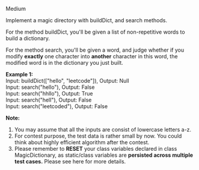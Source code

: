 Medium

Implement a magic directory with buildDict, and search methods.

For the method buildDict, you'll be given a list of non-repetitive words to build a dictionary.

For the method search, you'll be given a word, and judge whether if you modify **exactly** one character into **another** character in this word, the modified word is in the dictionary you just built.

**Example 1:**  
Input: buildDict(["hello", "leetcode"]), Output: Null  
Input: search("hello"), Output: False  
Input: search("hhllo"), Output: True  
Input: search("hell"), Output: False  
Input: search("leetcoded"), Output: False  

**Note:**  
1. You may assume that all the inputs are consist of lowercase letters a-z.  
2. For contest purpose, the test data is rather small by now. You could think about highly efficient algorithm after the contest.  
3. Please remember to **RESET** your class variables declared in class MagicDictionary, as static/class variables are **persisted across multiple test cases.** Please see here for more details.
